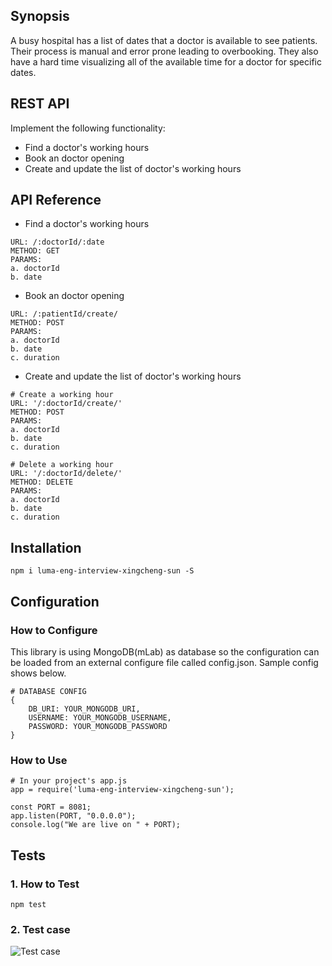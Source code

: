 ## Synopsis

A busy hospital has a list of dates that a doctor is available to see patients. Their process is manual and error prone leading to overbooking. They also have a hard time visualizing all of the available time for a doctor for specific dates.

## REST API

Implement the following functionality:

* Find a doctor's working hours
* Book an doctor opening
* Create and update the list of doctor's working hours

## API Reference

- Find a doctor's working hours
```
URL: /:doctorId/:date  
METHOD: GET 
PARAMS:
a. doctorId
b. date
```

- Book an doctor opening
```
URL: /:patientId/create/
METHOD: POST
PARAMS:
a. doctorId
b. date
c. duration
```

- Create and update the list of doctor's working hours
```
# Create a working hour
URL: '/:doctorId/create/'
METHOD: POST  
PARAMS:
a. doctorId
b. date
c. duration

# Delete a working hour
URL: '/:doctorId/delete/'
METHOD: DELETE
PARAMS:
a. doctorId
b. date
c. duration
```

## Installation
```
npm i luma-eng-interview-xingcheng-sun -S
```

## Configuration

### How to Configure
This library is using MongoDB(mLab) as database so the configuration can be loaded from an external configure file called config.json. Sample config shows below.
```
# DATABASE CONFIG
{
    DB_URI: YOUR_MONGODB_URI,
    USERNAME: YOUR_MONGODB_USERNAME,
    PASSWORD: YOUR_MONGODB_PASSWORD
}
```

### How to Use

```
# In your project's app.js
app = require('luma-eng-interview-xingcheng-sun');

const PORT = 8081;
app.listen(PORT, "0.0.0.0");
console.log("We are live on " + PORT);
```

## Tests

### 1. How to Test

```
npm test
```

### 2. Test case
![Test case](https://cdn1.imggmi.com/uploads/2019/3/4/460ae83f525d81bfd83d6d4e3b154b60-full.png)

